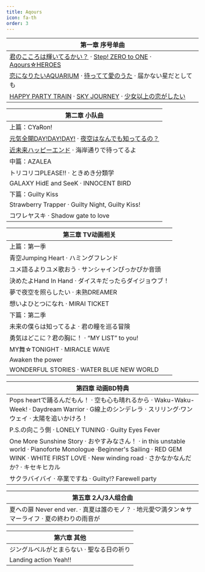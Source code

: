 ```yaml
---
title: Aqours
icon: fa-th
order: 3
---
```


|第一章 序号单曲|
|-|
|<a href="2017/12/16/君のこころは輝いてるかい.html">君のこころは輝いてるかい？</a> · <a href="2017/12/15/Step!-ZERO-to-ONE.html">Step! ZERO to ONE</a> · <a href="2017/12/14/Aqours-HEROES.html">Aqours☆HEROES</a>|
|<a href="2017/12/13/恋になりたいAQUARIUM.html">恋になりたいAQUARIUM</a> · <a href="2017/12/12/待ってて愛のうた.html">待ってて愛のうた</a> · 届かない星だとしても|
|<a href="2017/12/10/HAPPY-PARTY-TRAIN.html">HAPPY PARTY TRAIN</a> · <a href="2017/12/09/SKY-JOURNEY.html">SKY JOURNEY</a> · <a href="2017/12/08/少女以上の恋がしたい.html">少女以上の恋がしたい</a>|

|第二章 小队曲|
|-|
|上篇：CYaRon!|
|<a href="2017/12/07/元気全開DAY!DAY!DAY!.html">元気全開DAY!DAY!DAY!</a> · <a href="2017/12/06/夜空はなんでも知ってるの.html">夜空はなんでも知ってるの？</a>|
|<a href="2017/12/05/近未来ハッピーエンド.html">近未来ハッピーエンド</a> · 海岸通りで待ってるよ|
|中篇：AZALEA|
|トリコリコPLEASE!! · ときめき分類学|
|GALAXY HidE and SeeK · INNOCENT BIRD|
|下篇：Guilty Kiss|
|Strawberry Trapper · Guilty Night, Guilty Kiss!|
|コワレヤスキ · Shadow gate to love|

|第三章 TV动画相关|
|-|
|上篇：第一季|
|青空Jumping Heart · ハミングフレンド|
|ユメ語るよりユメ歌おう · サンシャインぴっかぴか音頭|
|決めたよHand In Hand · ダイスキだったらダイジョウブ！|
|夢で夜空を照らしたい · 未熟DREAMER|
|想いよひとつになれ · MIRAI TICKET|
|下篇：第二季|
|未来の僕らは知ってるよ · 君の瞳を巡る冒険|
|勇気はどこに？君の胸に！ · “MY LIST” to you!|
|MY舞☆TONIGHT · MIRACLE WAVE|
|Awaken the power|
|WONDERFUL STORIES · WATER BLUE NEW WORLD|

|第四章 动画BD特典|
|-|
|Pops heartで踊るんだもん！ · 空も心も晴れるから · Waku-Waku-Week! · Daydream Warrior · G線上のシンデレラ · スリリング·ワンウェイ · 太陽を追いかけろ！|
|P.S.の向こう側 · LONELY TUNING · Guilty Eyes Fever|
|One More Sunshine Story · おやすみなさん！ · in this unstable world · Pianoforte Monologue ·Beginner's Sailing · RED GEM WINK · WHITE FIRST LOVE · New winding road · さかなかなんだか? · キセキヒカル|
|サクラバイバイ · 卒業ですね · Guilty!? Farewell party|

|第五章 2人/3人组合曲|
|-|
|夏への扉 Never end ver. · 真夏は誰のモノ？ · 地元愛♡満タン☆サマーライフ · 夏の終わりの雨音が|

|第六章 其他|
|-|
|ジングルベルがとまらない · 聖なる日の祈り|
|Landing action Yeah!!|
